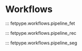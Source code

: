 # Workflows

::: fetpype.workflows.pipeline_fet

::: fetpype.workflows.pipeline_rec

::: fetpype.workflows.pipeline_seg
